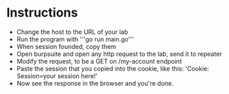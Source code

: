 # Instructions
- Change the host to the URL of your lab
- Run the program with '''go run main.go'''
- When session founded, copy them
- Open burpsuite and open any http request to the lab, send it to repeater
- Modify the request, to be a GET on /my-account endpoint
- Paste the session that you copied into the cookie, like this: 'Cookie: Session=your session here!'
- Now see the response in the browser and you're done.
